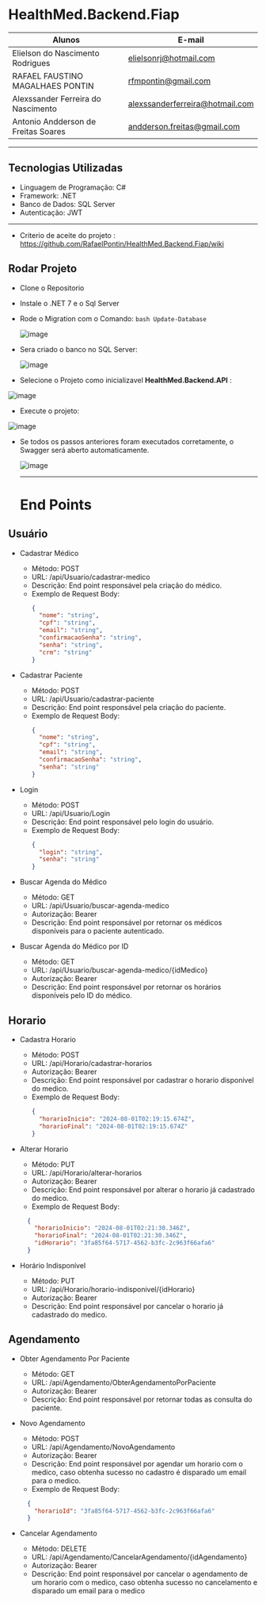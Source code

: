 # HealthMed.Backend.Fiap


|Alunos| E-mail|
|------|-------|
|Elielson do Nascimento Rodrigues|elielsonrj@hotmail.com|
|RAFAEL FAUSTINO MAGALHAES PONTIN|rfmpontin@gmail.com|
|Alexssander Ferreira do Nascimento|alexssanderferreira@hotmail.com|
|Antonio Andderson de Freitas Soares|andderson.freitas@gmail.com|

___
## Tecnologias Utilizadas
- Linguagem de Programação: C#
- Framework: .NET
- Banco de Dados: SQL Server
- Autenticação: JWT

___

- Criterio de aceite do projeto : https://github.com/RafaelPontin/HealthMed.Backend.Fiap/wiki

## Rodar Projeto 
- Clone o Repositorio
- Instale o .NET 7 e o Sql Server
- Rode o Migration com o Comando: 
  ```bash Update-Database```
  
  ![image](https://github.com/user-attachments/assets/b45ba290-16eb-4648-9ec0-5905b625fab7)

- Sera criado o banco no SQL Server:
  
  ![image](https://github.com/user-attachments/assets/f5d2c15c-d8dc-4e8a-9c6d-6ddbc3bb6a7a)

- Selecione o Projeto como inicializavel **HealthMed.Backend.API** :

![image](https://github.com/user-attachments/assets/2431a808-1763-446f-845a-f9f5f717d221)

- Execute o projeto:

![image](https://github.com/user-attachments/assets/f5c00c49-5da9-4778-897a-6db8d38cc779)

- Se todos os passos anteriores foram executados corretamente, o Swagger será aberto automaticamente.
  
  ![image](https://github.com/user-attachments/assets/062bef07-a808-4cb0-b0d0-e4ce8a127830)

  ___
  # End Points

 ## Usuário
- Cadastrar Médico
  - Método: POST
  - URL: /api/Usuario/cadastrar-medico
  - Descrição: End point responsável pela criação do médico.
  - Exemplo de Request Body:
    ```json
    {
      "nome": "string", 
      "cpf": "string",  
      "email": "string", 
      "confirmacaoSenha": "string", 
      "senha": "string", 
      "crm": "string"
    }
    ```
    
- Cadastrar Paciente
  - Método: POST
  - URL: /api/Usuario/cadastrar-paciente
  - Descrição: End point responsável pela criação do paciente.
  - Exemplo de Request Body:
    ```json
    {
      "nome": "string", 
      "cpf": "string", 
      "email": "string", 
      "confirmacaoSenha": "string", 
      "senha": "string"
    }
    ```

- Login
  - Método: POST
  - URL: /api/Usuario/Login
  - Descrição: End point responsável pelo login do usuário.
  - Exemplo de Request Body:
    ```json
    {
      "login": "string",  
      "senha": "string"
    }
    ```
    
- Buscar Agenda do Médico
  - Método: GET
  - URL: /api/Usuario/buscar-agenda-medico
  - Autorização: Bearer <token>
  - Descrição: End point responsável por retornar os médicos disponíveis para o paciente autenticado.

- Buscar Agenda do Médico por ID
  - Método: GET
  - URL: /api/Usuario/buscar-agenda-medico/{idMedico}
  - Autorização:  Bearer <token>
  - Descrição: End point responsável por retornar os horários disponíveis pelo ID do médico.

## Horario

- Cadastra Horario
  - Método: POST
  - URL: /api/Horario/cadastrar-horarios
  - Autorização:  Bearer <token>
  - Descrição: End point responsável por cadastrar o horario disponivel do medico.
  - Exemplo de Request Body:
    ```json
    {
      "horarioInicio": "2024-08-01T02:19:15.674Z",
      "horarioFinal": "2024-08-01T02:19:15.674Z"
    }
    ```

- Alterar Horario
  - Método: PUT
  - URL: /api/Horario/alterar-horarios
  - Autorização:  Bearer <token>
  - Descrição: End point responsável por alterar o horario já cadastrado do medico.
  - Exemplo de Request Body:
  ```json
    {
      "horarioInicio": "2024-08-01T02:21:30.346Z",
      "horarioFinal": "2024-08-01T02:21:30.346Z",
      "idHorario": "3fa85f64-5717-4562-b3fc-2c963f66afa6"
    }
  ```

- Horário Indisponível
    - Método: PUT
    - URL: /api/Horario/horario-indisponivel/{idHorario}
    - Autorização:  Bearer <token>
    - Descrição: End point responsável por cancelar o horario já cadastrado do medico.
 
## Agendamento

- Obter Agendamento Por Paciente
  - Método: GET
  - URL: /api/Agendamento/ObterAgendamentoPorPaciente
  - Autorização:  Bearer <token>
  - Descrição: End point responsável por retornar todas as consulta do paciente.
     
- Novo Agendamento
  - Método: POST
  - URL: /api/Agendamento/NovoAgendamento
  - Autorização:  Bearer <token>
  - Descrição: End point responsável por agendar um horario com o medico, caso obtenha sucesso no cadastro é disparado um email para o medico.
  - Exemplo de Request Body:
  ```json
    {
      "horarioId": "3fa85f64-5717-4562-b3fc-2c963f66afa6"
    }
  ```

- Cancelar Agendamento
    - Método: DELETE
    - URL: /api/Agendamento/CancelarAgendamento/{idAgendamento}
    - Autorização:  Bearer <token>
    - Descrição: End point responsável por cancelar o agendamento de um horario com o medico, caso obtenha sucesso no cancelamento e disparado um email para o medico
